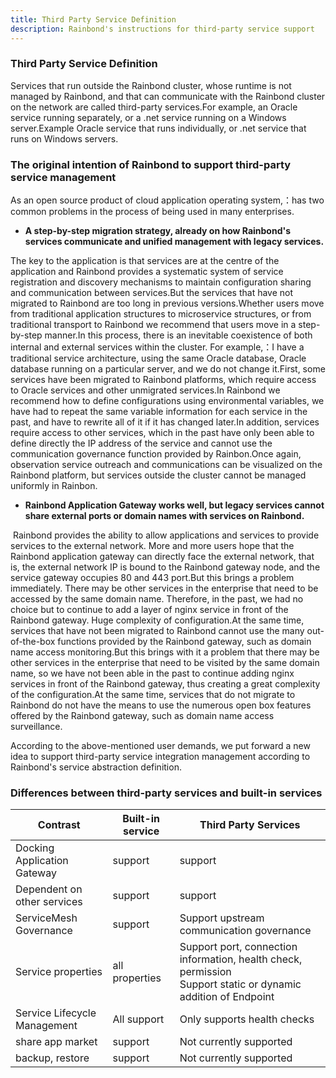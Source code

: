 ```yaml
---
title: Third Party Service Definition
description: Rainbond's instructions for third-party service support
---
```


### Third Party Service Definition

Services that run outside the Rainbond cluster, whose runtime is not managed by Rainbond, and that can communicate with the Rainbond cluster on the network are called third-party services.For example, an Oracle service running separately, or a .net service running on a Windows server.Example Oracle service that runs individually, or .net service that runs on Windows servers.

### The original intention of Rainbond to support third-party service management

As an open source product of cloud application operating system,：has two common problems in the process of being used in many enterprises.

- <b>A step-by-step migration strategy, already on how Rainbond's services communicate and unified management with legacy services.</b></b>

The key to the application is that services are at the centre of the application and Rainbond provides a systematic system of service registration and discovery mechanisms to maintain configuration sharing and communication between services.But the services that have not migrated to Rainbond are too long in previous versions.Whether users move from traditional application structures to microservice structures, or from traditional transport to Rainbond we recommend that users move in a step-by-step manner.In this process, there is an inevitable coexistence of both internal and external services within the cluster. For example,：I have a traditional service architecture, using the same Oracle database, Oracle database running on a particular server, and we do not change it.First, some services have been migrated to Rainbond platforms, which require access to Oracle services and other unmigrated services.In Rainbond we recommend how to define configurations using environmental variables, we have had to repeat the same variable information for each service in the past, and have to rewrite all of it if it has changed later.In addition, services require access to other services, which in the past have only been able to define directly the IP address of the service and cannot use the communication governance function provided by Rainbon.Once again, observation service outreach and communications can be visualized on the Rainbond platform, but services outside the cluster cannot be managed uniformly in Rainbon.

- <b>Rainbond Application Gateway works well, but legacy services cannot share external ports or domain names with services on Rainbond.</b></b>

​ Rainbond provides the ability to allow applications and services to provide services to the external network. More and more users hope that the Rainbond application gateway can directly face the external network, that is, the external network IP is bound to the Rainbond gateway node, and the service gateway occupies 80 and 443 port.But this brings a problem immediately. There may be other services in the enterprise that need to be accessed by the same domain name. Therefore, in the past, we had no choice but to continue to add a layer of nginx service in front of the Rainbond gateway. Huge complexity of configuration.At the same time, services that have not been migrated to Rainbond cannot use the many out-of-the-box functions provided by the Rainbond gateway, such as domain name access monitoring.But this brings with it a problem that there may be other services in the enterprise that need to be visited by the same domain name, so we have not been able in the past to continue adding nginx services in front of the Rainbond gateway, thus creating a great complexity of the configuration.At the same time, services that do not migrate to Rainbond do not have the means to use the numerous open box features offered by the Rainbond gateway, such as domain name access surveillance.

According to the above-mentioned user demands, we put forward a new idea to support third-party service integration management according to Rainbond's service abstraction definition.

### Differences between third-party services and built-in services

| Contrast                     | Built-in service | Third Party Services                                                                                               |
| ---------------------------- | ---------------- | ------------------------------------------------------------------------------------------------------------------ |
| Docking Application Gateway  | support          | support                                                                                                            |
| Dependent on other services  | support          | support                                                                                                            |
| ServiceMesh Governance       | support          | Support upstream communication governance                                                                          |
| Service properties           | all properties   | Support port, connection information, health check, permission<br />Support static or dynamic addition of Endpoint |
| Service Lifecycle Management | All support      | Only supports health checks                                                                                        |
| share app market             | support          | Not currently supported                                                                                            |
| backup, restore              | support          | Not currently supported                                                                                            |
